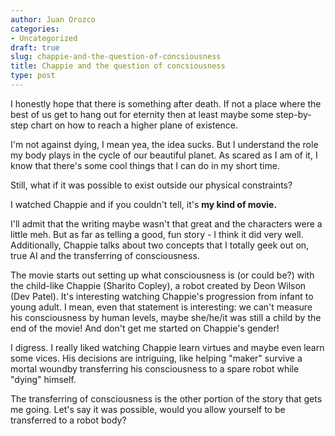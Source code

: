 ```yaml
---
author: Juan Orozco
categories:
- Uncategorized
draft: true
slug: chappie-and-the-question-of-concsiousness
title: Chappie and the question of concsiousness
type: post
---
```


I honestly hope that there is something after death. If not a place where the best of us get to hang out for eternity then at least maybe some step-by-step chart on how to reach a higher plane of existence.

I'm not against dying, I mean yea, the idea sucks. But I understand the role my body plays in the cycle of our beautiful planet. As scared as I am of it, I know that there's some cool things that I can do in my short time.

Still, what if it was possible to exist outside our physical constraints?

I watched Chappie and if you couldn't tell, it's **my kind of movie.**

I'll admit that the writing maybe wasn't that great and the characters were a little meh. But as far as telling a good, fun story - I think it did very well. Additionally, Chappie talks about two concepts that I totally geek out on, true AI and the transferring of consciousness.

The movie starts out setting up what consciousness is (or could be?) with the child-like Chappie (Sharito Copley), a robot created by Deon Wilson (Dev Patel). It's interesting watching Chappie's progression from infant to young adult. I mean, even that statement is interesting: we can't measure his consciousness by human levels, maybe she/he/it was still a child by the end of the movie! And don't get me started on Chappie's gender!

I digress. I really liked watching Chappie learn virtues and maybe even learn some vices. His decisions are intriguing, like helping "maker" survive a mortal woundby transferring his consciousness to a spare robot while "dying" himself.

The transferring of consciousness is the other portion of the story that gets me going. Let's say it was possible, would you allow yourself to be transferred to a robot body?